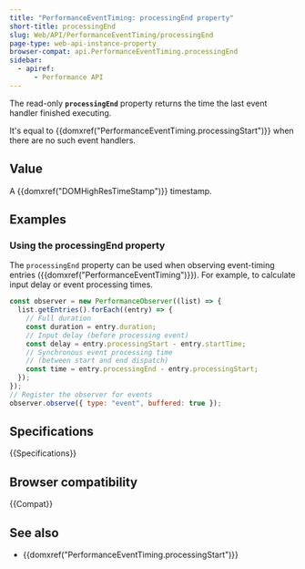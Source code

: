 ```yaml
---
title: "PerformanceEventTiming: processingEnd property"
short-title: processingEnd
slug: Web/API/PerformanceEventTiming/processingEnd
page-type: web-api-instance-property
browser-compat: api.PerformanceEventTiming.processingEnd
sidebar:
  - apiref:
      - Performance API
---
```


The read-only **`processingEnd`** property returns the time the last event handler finished executing.

It's equal to {{domxref("PerformanceEventTiming.processingStart")}} when there are no such event handlers.

## Value

A {{domxref("DOMHighResTimeStamp")}} timestamp.

## Examples

### Using the processingEnd property

The `processingEnd` property can be used when observing event-timing entries ({{domxref("PerformanceEventTiming")}}). For example, to calculate input delay or event processing times.

```js
const observer = new PerformanceObserver((list) => {
  list.getEntries().forEach((entry) => {
    // Full duration
    const duration = entry.duration;
    // Input delay (before processing event)
    const delay = entry.processingStart - entry.startTime;
    // Synchronous event processing time
    // (between start and end dispatch)
    const time = entry.processingEnd - entry.processingStart;
  });
});
// Register the observer for events
observer.observe({ type: "event", buffered: true });
```

## Specifications

{{Specifications}}

## Browser compatibility

{{Compat}}

## See also

- {{domxref("PerformanceEventTiming.processingStart")}}
